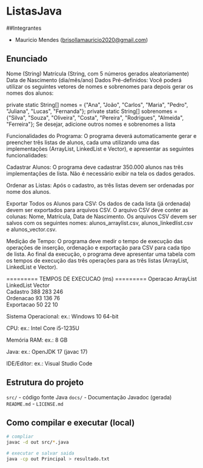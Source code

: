 # ListasJava

##Integrantes
- Mauricio Mendes (brisollamauricio2020@gmail.com)

## Enunciado
Nome (String)
Matrícula (String, com 5 números gerados aleatoriamente)
Data de Nascimento (dia/mês/ano)
Dados Pré-definidos:
Você poderá utilizar os seguintes vetores de nomes e sobrenomes para depois gerar os nomes dos alunos:

private static String[] nomes = {"Ana", "João", "Carlos", "Maria", "Pedro", "Juliana", "Lucas", "Fernanda"};
private static String[] sobrenomes = {"Silva", "Souza", "Oliveira", "Costa", "Pereira", "Rodrigues", "Almeida", "Ferreira"};
Se desejar, adicione outros nomes e sobrenomes a lista

Funcionalidades do Programa:
O programa deverá automaticamente gerar e preencher três listas de alunos, cada uma utilizando uma das implementações (ArrayList, LinkedList e Vector), e apresentar as seguintes funcionalidades:

Cadastrar Alunos:
O programa deve cadastrar 350.000 alunos nas três implementações de lista. Não é necessário exibir na tela os dados gerados.

Ordenar as Listas:
Após o cadastro, as três listas devem ser ordenadas por nome dos alunos.

Exportar Todos os Alunos para CSV:
Os dados de cada lista (já ordenada) devem ser exportados para arquivos CSV.
O arquivo CSV deve conter as colunas: Nome, Matrícula, Data de Nascimento.
Os arquivos CSV devem ser salvos com os seguintes nomes: alunos_arraylist.csv, alunos_linkedlist.csv e alunos_vector.csv.

Medição de Tempo:
O programa deve medir o tempo de execução das operações de inserção, ordenação e exportação para CSV para cada tipo de lista.
Ao final da execução, o programa deve apresentar uma tabela com os tempos de execução das três operações para as três listas (ArrayList, LinkedList e Vector).

========= TEMPOS DE EXECUCAO (ms) =========
Operacao     ArrayList       LinkedList      Vector         
Cadastro     388             283             246            
Ordenacao    93              136             76             
Exportacao   50              22              10     

Sistema Operacional: ex.: Windows 10 64-bit

CPU: ex.: Intel Core i5-1235U

Memória RAM: ex.: 8 GB

Java: ex.: OpenJDK 17 (javac 17)

IDE/Editor: ex.: Visual Studio Code

## Estrutura do projeto
`src/` - código fonte Java 
`docs/` - Documentação Javadoc (gerada)
`README.md` - `LICENSE.md` 

## Como compilar e executar (local)
```bash
# compliar
javac -d out src/*.java

# executar e salvar saida
java -cp out Principal > resultado.txt


